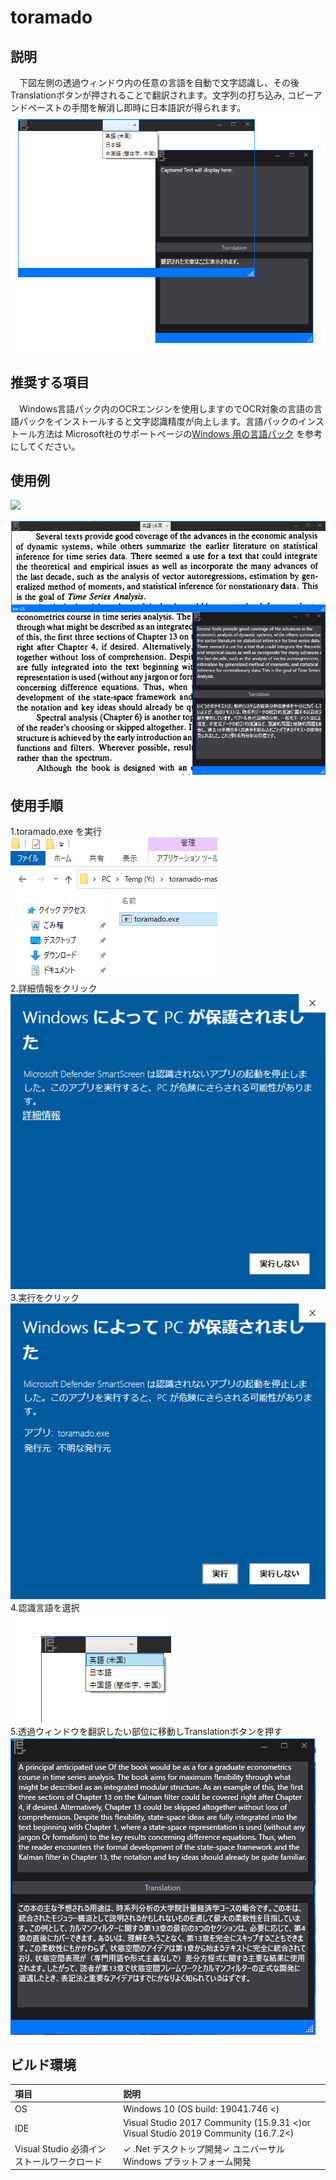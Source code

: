 # toramado
## 説明
　下図左側の透過ウィンドウ内の任意の言語を自動で文字認識し、その後Translationボタンが押されることで翻訳されます。文字列の打ち込み, コピーアンドペーストの手間を解消し即時に日本語訳が得られます。
![](https://github.com/nibuiro/toramado/blob/master/images/0.png?raw=true)

## 推奨する項目
　Windows言語パック内のOCRエンジンを使用しますのでOCR対象の言語の言語パックをインストールすると文字認識精度が向上します。言語パックのインストール方法は Microsoft社のサポートページの[Windows 用の言語パック](https://support.microsoft.com/ja-jp/windows/windows-%E7%94%A8%E3%81%AE%E8%A8%80%E8%AA%9E%E3%83%91%E3%83%83%E3%82%AF-a5094319-a92d-18de-5b53-1cfc697cfca8) を参考にしてください。

## 使用例
![](https://github.com/nibuiro/toramado/blob/master/images/1.png?raw=true)  
  
![](https://github.com/nibuiro/toramado/blob/master/images/2.png?raw=true)  

## 使用手順
1.toramado.exe を実行  
![](https://github.com/nibuiro/toramado/blob/master/images/3.png?raw=true)  
2.詳細情報をクリック  
![](https://github.com/nibuiro/toramado/blob/master/images/4.png?raw=true)  
3.実行をクリック  
![](https://github.com/nibuiro/toramado/blob/master/images/5.png?raw=true)  
4.認識言語を選択  
![](https://github.com/nibuiro/toramado/blob/master/images/6.png?raw=true)  
5.透過ウィンドウを翻訳したい部位に移動しTranslationボタンを押す
![](https://github.com/nibuiro/toramado/blob/master/images/8.png?raw=true)  

## ビルド環境
|項目|説明|
|:----|:----|
|OS|Windows 10 (OS build: 19041.746 <)|
|IDE|Visual Studio 2017 Community (15.9.31 <)or Visual Studio 2019 Community (16.7.2<)|
|Visual Studio 必須インストールワークロード|✓ .Net デスクトップ開発✓ ユニバーサル Windows プラットフォーム開発|
